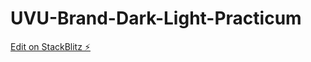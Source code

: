 # UVU-Brand-Dark-Light-Practicum

[Edit on StackBlitz ⚡️](https://stackblitz.com/edit/json-server-7tmhlf)
